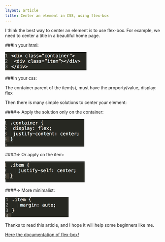 ```yaml
---
layout: article
title: Center an element in CSS, using flex-box
---
```


I think the best way to center an element is to use flex-box.
For example, we need to center a title in a beautiful home page.

###In your html:


![Text editor](/images/center2.png)


###In your css:

The container parent of the item(s), must have the proporty/value, display: flex

Then there is many simple solutions to center your element:

####=> Apply the solution only on the container:

![Text editor](/images/center3.png)


####=> Or apply on the item:

![Text editor](/images/centercss.png)

####=> More minimalist:

![Text editor](/images/centercss2.png)

Thanks to read this article, and I hope it will help some beginners like me.

[ Here the documentation of flex-box!](https://css-tricks.com/snippets/css/a-guide-to-flexbox/)
